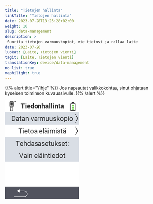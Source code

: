 ```yaml
---
title: "Tietojen hallinta"
linkTitle: "Tietojen hallinta"
date: 2023-07-28T13:25:28+02:00
weight: 10
slug: data-management
description: >
 Suorita tietojen varmuuskopiot, vie tietosi ja nollaa laite
date: 2023-07-26
luokat: [Laite, Tietojen vienti]
tagit: [Laite, Tietojen vienti]
translationKey: device/data-management
no_list: true
maphilight: true
---
```

{{% alert title="Vihje" %}}
Jos napsautat valikkokohtaa, sinut ohjataan kyseisen toiminnon kuvaussivulle.
{{% /alert %}}

<img src="menu.png" alt="VitalControl Tietojen hallinta" title="Tietojen hallinta" usemap="#workmap" class="maphilight" />

<map name="workmap">
  <area shape="rect" coords="2,40,238,80" alt="Tietojen varmuuskopio" title="Ohjeet varmuuskopion luomiseen löytyvät täältä&#10;Hiiren napsautus: avaa dokumentaatio" href="/fi/docs/device/data-management/data-backup/">

  <area shape="rect" coords="2,80,238,120" alt="Eläintiedot" title="Ohjeet varmuuskopion palauttamiseen löytyvät täältä&#10;Hiiren napsautus: avaa dokumentaatio" href="/fi/docs/device/data-management/animal-data/">

  <area shape="rect" coords="2,120,238,200" alt="Tehdasasetusten palautus" title="Kaikki tiedot ja ohjeet laitteen ja eläintietojen nollaamiseen löytyvät täältä&#10;Hiiren napsautus: avaa dokumentaatio" href="/fi/docs/reset/">

  <area shape="rect" coords="2,282,120,319" alt="Takaisin" title="Kaikki tiedot ja ohjeet eläintietojen viemiseen löytyvät täältä&#10;Hiiren napsautus: avaa dokumentaatio" href="/fi/docs/device/">
</map>
